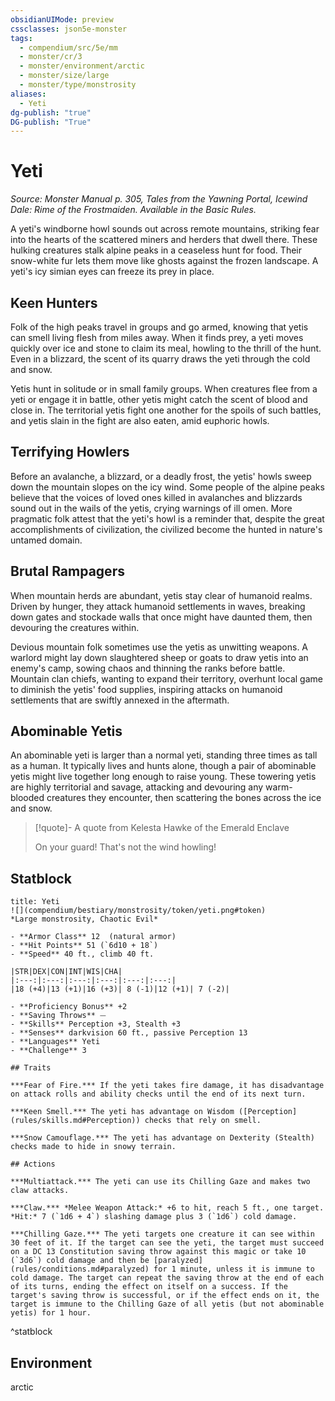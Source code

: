 ```yaml
---
obsidianUIMode: preview
cssclasses: json5e-monster
tags:
  - compendium/src/5e/mm
  - monster/cr/3
  - monster/environment/arctic
  - monster/size/large
  - monster/type/monstrosity
aliases:
  - Yeti
dg-publish: "true"
DG-publish: "True"
---
```

# Yeti
*Source: Monster Manual p. 305, Tales from the Yawning Portal, Icewind Dale: Rime of the Frostmaiden. Available in the Basic Rules.*  

A yeti's windborne howl sounds out across remote mountains, striking fear into the hearts of the scattered miners and herders that dwell there. These hulking creatures stalk alpine peaks in a ceaseless hunt for food. Their snow-white fur lets them move like ghosts against the frozen landscape. A yeti's icy simian eyes can freeze its prey in place.

## Keen Hunters

Folk of the high peaks travel in groups and go armed, knowing that yetis can smell living flesh from miles away. When it finds prey, a yeti moves quickly over ice and stone to claim its meal, howling to the thrill of the hunt. Even in a blizzard, the scent of its quarry draws the yeti through the cold and snow.

Yetis hunt in solitude or in small family groups. When creatures flee from a yeti or engage it in battle, other yetis might catch the scent of blood and close in. The territorial yetis fight one another for the spoils of such battles, and yetis slain in the fight are also eaten, amid euphoric howls.

## Terrifying Howlers

Before an avalanche, a blizzard, or a deadly frost, the yetis' howls sweep down the mountain slopes on the icy wind. Some people of the alpine peaks believe that the voices of loved ones killed in avalanches and blizzards sound out in the wails of the yetis, crying warnings of ill omen. More pragmatic folk attest that the yeti's howl is a reminder that, despite the great accomplishments of civilization, the civilized become the hunted in nature's untamed domain.

## Brutal Rampagers

When mountain herds are abundant, yetis stay clear of humanoid realms. Driven by hunger, they attack humanoid settlements in waves, breaking down gates and stockade walls that once might have daunted them, then devouring the creatures within.

Devious mountain folk sometimes use the yetis as unwitting weapons. A warlord might lay down slaughtered sheep or goats to draw yetis into an enemy's camp, sowing chaos and thinning the ranks before battle. Mountain clan chiefs, wanting to expand their territory, overhunt local game to diminish the yetis' food supplies, inspiring attacks on humanoid settlements that are swiftly annexed in the aftermath.

## Abominable Yetis

An abominable yeti is larger than a normal yeti, standing three times as tall as a human. It typically lives and hunts alone, though a pair of abominable yetis might live together long enough to raise young. These towering yetis are highly territorial and savage, attacking and devouring any warm-blooded creatures they encounter, then scattering the bones across the ice and snow.

> [!quote]- A quote from Kelesta Hawke of the Emerald Enclave  
> 
> On your guard! That's not the wind howling!


## Statblock

```ad-statblock
title: Yeti
![](compendium/bestiary/monstrosity/token/yeti.png#token)
*Large monstrosity, Chaotic Evil*

- **Armor Class** 12  (natural armor)
- **Hit Points** 51 (`6d10 + 18`)
- **Speed** 40 ft., climb 40 ft.

|STR|DEX|CON|INT|WIS|CHA|
|:---:|:---:|:---:|:---:|:---:|:---:|
|18 (+4)|13 (+1)|16 (+3)| 8 (-1)|12 (+1)| 7 (-2)|

- **Proficiency Bonus** +2
- **Saving Throws** ⏤
- **Skills** Perception +3, Stealth +3
- **Senses** darkvision 60 ft., passive Perception 13
- **Languages** Yeti
- **Challenge** 3

## Traits

***Fear of Fire.*** If the yeti takes fire damage, it has disadvantage on attack rolls and ability checks until the end of its next turn.

***Keen Smell.*** The yeti has advantage on Wisdom ([Perception](rules/skills.md#Perception)) checks that rely on smell.

***Snow Camouflage.*** The yeti has advantage on Dexterity (Stealth) checks made to hide in snowy terrain.

## Actions

***Multiattack.*** The yeti can use its Chilling Gaze and makes two claw attacks.

***Claw.*** *Melee Weapon Attack:* +6 to hit, reach 5 ft., one target. *Hit:* 7 (`1d6 + 4`) slashing damage plus 3 (`1d6`) cold damage.

***Chilling Gaze.*** The yeti targets one creature it can see within 30 feet of it. If the target can see the yeti, the target must succeed on a DC 13 Constitution saving throw against this magic or take 10 (`3d6`) cold damage and then be [paralyzed](rules/conditions.md#paralyzed) for 1 minute, unless it is immune to cold damage. The target can repeat the saving throw at the end of each of its turns, ending the effect on itself on a success. If the target's saving throw is successful, or if the effect ends on it, the target is immune to the Chilling Gaze of all yetis (but not abominable yetis) for 1 hour.
```
^statblock

## Environment

arctic